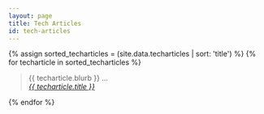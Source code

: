 ```yaml
---
layout: page
title: Tech Articles
id: tech-articles
---
```


<section class="techblogs-flex-layout">
<div class="flex-container">
{% assign sorted_techarticles = (site.data.techarticles | sort: 'title') %}
{% for techarticle in sorted_techarticles %}
<blockquote>
{{ techarticle.blurb }} ...
<footer>
<cite>
<div class="DataSpec">
<a class="DataSpec-blog" href="{{ techarticle.url }}">{{ techarticle.title }}</a>
</div>
</cite>
</footer>
</blockquote>
</div>
{% endfor %}
</div>
</section>
